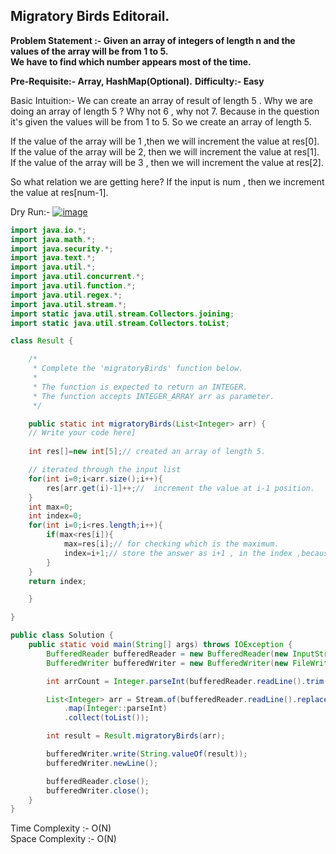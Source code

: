 ## Migratory Birds Editorail.

**Problem Statement :- Given an array of integers of length n and the values of the array will be from 1 to 5.**  
**We have to find which number appears most of the time.**

**Pre-Requisite:- Array, HashMap(Optional).**
**Difficulty:- Easy**

Basic Intuition:-
We can create an array of result of length 5 .
Why we are doing an array of length 5 ? Why not 6 , why not 7.
Because in the question it's given the values will be from 1 to 5. So we create an array of length 5.


If the value of the array will be 1 ,then we will increment the value at res[0].
If the value of the array will be 2, then we will increment the value at res[1].
If the value of the array will be 3 , then we will increment the value at res[2].

So what relation we are getting here?
If the input is num , then we increment the value at res[num-1].

Dry Run:-
[![image](https://www.linkpicture.com/q/Migratory-Birds.png)](https://www.linkpicture.com/view.php?img=LPic63257dd7cea4f857060803)

```.java
import java.io.*;
import java.math.*;
import java.security.*;
import java.text.*;
import java.util.*;
import java.util.concurrent.*;
import java.util.function.*;
import java.util.regex.*;
import java.util.stream.*;
import static java.util.stream.Collectors.joining;
import static java.util.stream.Collectors.toList;

class Result {

    /*
     * Complete the 'migratoryBirds' function below.
     *
     * The function is expected to return an INTEGER.
     * The function accepts INTEGER_ARRAY arr as parameter.
     */

    public static int migratoryBirds(List<Integer> arr) {
    // Write your code here]
    
    int res[]=new int[5];// created an array of length 5.

    // iterated through the input list  
    for(int i=0;i<arr.size();i++){
        res[arr.get(i)-1]++;//  increment the value at i-1 position.
    }
    int max=0;
    int index=0;
    for(int i=0;i<res.length;i++){
        if(max<res[i]){
            max=res[i];// for checking which is the maximum.
            index=i+1;// store the answer as i+1 , in the index ,because we had incremented the result array as num-1. That's why
        }
    }
    return index;

    }

}

public class Solution {
    public static void main(String[] args) throws IOException {
        BufferedReader bufferedReader = new BufferedReader(new InputStreamReader(System.in));
        BufferedWriter bufferedWriter = new BufferedWriter(new FileWriter(System.getenv("OUTPUT_PATH")));

        int arrCount = Integer.parseInt(bufferedReader.readLine().trim());

        List<Integer> arr = Stream.of(bufferedReader.readLine().replaceAll("\\s+$", "").split(" "))
            .map(Integer::parseInt)
            .collect(toList());

        int result = Result.migratoryBirds(arr);

        bufferedWriter.write(String.valueOf(result));
        bufferedWriter.newLine();

        bufferedReader.close();
        bufferedWriter.close();
    }
}

```

Time Complexity :- O(N)  
Space Complexity :- O(N)